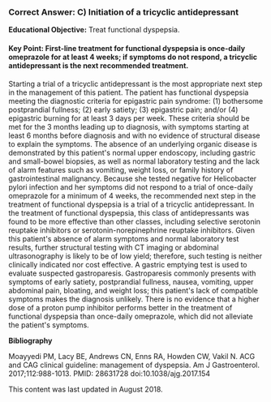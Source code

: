 
### Correct Answer: C) Initiation of a tricyclic antidepressant 

**Educational Objective:** Treat functional dyspepsia.

#### **Key Point:** First-line treatment for functional dyspepsia is once-daily omeprazole for at least 4 weeks; if symptoms do not respond, a tricyclic antidepressant is the next recommended treatment.

Starting a trial of a tricyclic antidepressant is the most appropriate next step in the management of this patient. The patient has functional dyspepsia meeting the diagnostic criteria for epigastric pain syndrome: (1) bothersome postprandial fullness; (2) early satiety; (3) epigastric pain; and/or (4) epigastric burning for at least 3 days per week. These criteria should be met for the 3 months leading up to diagnosis, with symptoms starting at least 6 months before diagnosis and with no evidence of structural disease to explain the symptoms. The absence of an underlying organic disease is demonstrated by this patient's normal upper endoscopy, including gastric and small-bowel biopsies, as well as normal laboratory testing and the lack of alarm features such as vomiting, weight loss, or family history of gastrointestinal malignancy. Because she tested negative for Helicobacter pylori infection and her symptoms did not respond to a trial of once-daily omeprazole for a minimum of 4 weeks, the recommended next step in the treatment of functional dyspepsia is a trial of a tricyclic antidepressant. In the treatment of functional dyspepsia, this class of antidepressants was found to be more effective than other classes, including selective serotonin reuptake inhibitors or serotonin-norepinephrine reuptake inhibitors.
Given this patient's absence of alarm symptoms and normal laboratory test results, further structural testing with CT imaging or abdominal ultrasonography is likely to be of low yield; therefore, such testing is neither clinically indicated nor cost effective.
A gastric emptying test is used to evaluate suspected gastroparesis. Gastroparesis commonly presents with symptoms of early satiety, postprandial fullness, nausea, vomiting, upper abdominal pain, bloating, and weight loss; this patient's lack of compatible symptoms makes the diagnosis unlikely.
There is no evidence that a higher dose of a proton pump inhibitor performs better in the treatment of functional dyspepsia than once-daily omeprazole, which did not alleviate the patient's symptoms.

**Bibliography**

Moayyedi PM, Lacy BE, Andrews CN, Enns RA, Howden CW, Vakil N. ACG and CAG clinical guideline: management of dyspepsia. Am J Gastroenterol. 2017;112:988-1013. PMID: 28631728 doi:10.1038/ajg.2017.154

This content was last updated in August 2018.